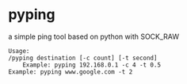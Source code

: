 # pyping
a simple ping tool based on python with SOCK_RAW

	Usage:
	/pyping destination [-c count] [-t second]
        Example: pyping 192.168.0.1 -c 4 -t 0.5
	Example: pyping www.google.com -t 2
